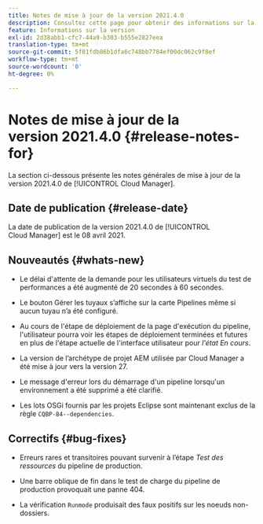 ```yaml
---
title: Notes de mise à jour de la version 2021.4.0
description: Consultez cette page pour obtenir des informations sur la version 2021.4.0 de Cloud Manager
feature: Informations sur la version
exl-id: 2d38abb1-cfc7-44a9-b303-b555e2827eea
translation-type: tm+mt
source-git-commit: 5f81fdb86b1dfa6c748bb7784ef00dc062c9f8ef
workflow-type: tm+mt
source-wordcount: '0'
ht-degree: 0%

---
```


# Notes de mise à jour de la version 2021.4.0 {#release-notes-for}

La section ci-dessous présente les notes générales de mise à jour de la version 2021.4.0 de [!UICONTROL Cloud Manager].

## Date de publication {#release-date}

La date de publication de la version 2021.4.0 de [!UICONTROL Cloud Manager] est le 08 avril 2021.

## Nouveautés {#whats-new}

* Le délai d&#39;attente de la demande pour les utilisateurs virtuels du test de performances a été augmenté de 20 secondes à 60 secondes.

* Le bouton Gérer les tuyaux s’affiche sur la carte Pipelines même si aucun tuyau n’a été configuré.

* Au cours de l&#39;étape de déploiement de la page d&#39;exécution du pipeline, l&#39;utilisateur pourra voir les étapes de déploiement terminées et futures en plus de l&#39;étape actuelle de l&#39;interface utilisateur pour *l&#39;état En cours*.

* La version de l’archétype de projet AEM utilisée par Cloud Manager a été mise à jour vers la version 27.

* Le message d&#39;erreur lors du démarrage d&#39;un pipeline lorsqu&#39;un environnement a été supprimé a été clarifié.

* Les lots OSGi fournis par les projets Eclipse sont maintenant exclus de la règle `CQBP-84--dependencies`.

## Correctifs {#bug-fixes}

* Erreurs rares et transitoires pouvant survenir à l’étape *Test des ressources* du pipeline de production.

* Une barre oblique de fin dans le test de charge du pipeline de production provoquait une panne 404.

* La vérification `Runmode` produisait des faux positifs sur les noeuds non-dossiers.